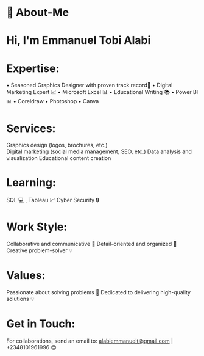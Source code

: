 # 👋 About-Me
# Hi, I'm Emmanuel Tobi Alabi

# Expertise: 
• Seasoned Graphics Designer with proven track record🎨 
• Digital Marketing Expert 📈 
• Microsoft Excel 📊 
• Educational Writing 📚
• Power BI 📊 
• Coreldraw 
• Photoshop 
• Canva

# Services: 
Graphics design (logos, brochures, etc.)  
Digital marketing (social media management, SEO, etc.) 
Data analysis and visualization 
Educational content creation

# Learning:
SQL 💻 , 
Tableau 📈 
Cyber Security 🔒

# Work Style:
Collaborative and communicative 🤝
Detail-oriented and organized 📝
Creative problem-solver 💡

# Values:
Passionate about solving problems 🤔
Dedicated to delivering high-quality solutions 💡

# Get in Touch:
For collaborations, send an email to: alabiemmanuelt@gmail.com | +2348101961996 😊
